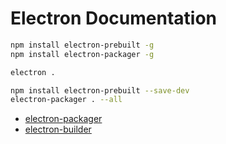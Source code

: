 # Electron Documentation
```bash
npm install electron-prebuilt -g
npm install electron-packager -g
```

```bash
electron .
```

```bash
npm install electron-prebuilt --save-dev
electron-packager . --all
```
* [electron-packager](https://github.com/electron-userland/electron-packager/blob/master/usage.txt)
* [electron-builder](https://github.com/electron-userland/electron-builder)